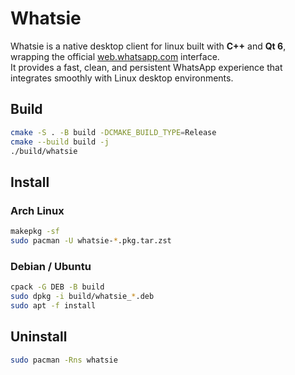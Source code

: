 # Whatsie

Whatsie is a native desktop client for linux built with **C++** and **Qt 6**, wrapping the official [web.whatsapp.com](https://web.whatsapp.com) interface.  
It provides a fast, clean, and persistent WhatsApp experience that integrates smoothly with Linux desktop environments.

## Build

```bash
cmake -S . -B build -DCMAKE_BUILD_TYPE=Release
cmake --build build -j
./build/whatsie
```

## Install

### Arch Linux

```bash
makepkg -sf
sudo pacman -U whatsie-*.pkg.tar.zst
```

### Debian / Ubuntu

```bash
cpack -G DEB -B build
sudo dpkg -i build/whatsie_*.deb
sudo apt -f install
```

## Uninstall

```bash
sudo pacman -Rns whatsie
```
